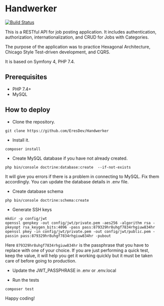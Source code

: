 # Handwerker

[![Build Status](https://travis-ci.org/EresDev/Handwerker.svg?branch=master)](https://travis-ci.org/EresDev/Handwerker)


This is a RESTful API for job posting application. It includes authentication, authorization, internationalization, and CRUD for Jobs with Categories. 

The purpose of the application was to practice Hexagonal Architecture, Chicago Style Test-driven development, and CQRS. 

It is based on Symfony 4, PHP 7.4. 

## Prerequisites
- PHP 7.4+
- MySQL 

## How to deploy

- Clone the repository.
```
git clone https://github.com/EresDev/Handwerker
```
- Install it.
```
composer install
```
- Create MySQL database if you have not already created.
```
php bin/console doctrine:database:create  --if-not-exists
```
It will give you errors if there is a problem in connecting to MySQL. Fix them accordingly. 
You can update the database details in .env file.

- Create database schema
```
php bin/console doctrine:schema:create 
```
- Generate SSH keys
```
mkdir -p config/jwt
openssl genpkey -out config/jwt/private.pem -aes256 -algorithm rsa -pkeyopt rsa_keygen_bits:4096 -pass pass:879329hr8uhgf7834rhgiuw834hr
openssl pkey -in config/jwt/private.pem -out config/jwt/public.pem -passin pass:879329hr8uhgf7834rhgiuw834hr -pubout 
```
Here `879329hr8uhgf7834rhgiuw834hr` is the passphrase that you have to replace with one of your choice. If you are just performing a quick test, keep the value, it will help you get it working quickly but it must be taken care of before going to production.

- Update the JWT_PASSPHRASE in .env or .env.local

- Run the tests
```
composer test
```
Happy coding! 
